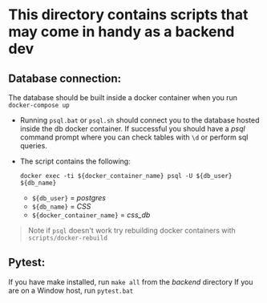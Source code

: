 # This directory contains scripts that may come in handy as a backend dev


## Database connection:

The database should be built inside a docker container when you run `docker-compose up`

* Running `psql.bat` or `psql.sh` should connect you to the database hosted inside the db docker container. If successful you should have a *psql* command prompt where you can check tables with `\d` or perform sql queries.

* The script contains the following:
    
    ```
    docker exec -ti ${docker_container_name} psql -U ${db_user} ${db_name}
    ```

    * `${db_user}` = *postgres*
    * `${db_name}` = *CSS*
    * `${docker_container_name}` = *css_db*

> Note if `psql` doesn't work try rebuilding docker containers with `scripts/docker-rebuild`

## Pytest:

If you have make installed, run `make all` from the *backend* directory
If you are on a Window host, run `pytest.bat`
